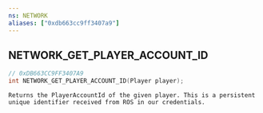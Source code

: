 ```yaml
---
ns: NETWORK
aliases: ["0xdb663cc9ff3407a9"]
---
```

## NETWORK_GET_PLAYER_ACCOUNT_ID

```c
// 0xDB663CC9FF3407A9
int NETWORK_GET_PLAYER_ACCOUNT_ID(Player player);
```

```
Returns the PlayerAccountId of the given player. This is a persistent unique identifier received from ROS in our credentials.
```
